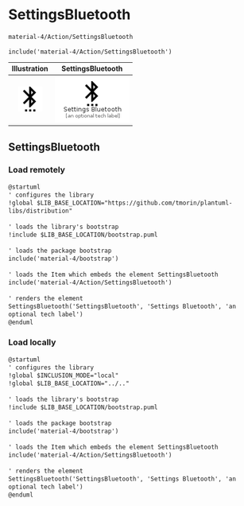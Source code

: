 # SettingsBluetooth


```text
material-4/Action/SettingsBluetooth
```

```text
include('material-4/Action/SettingsBluetooth')
```



| Illustration | SettingsBluetooth |
| :---: | :---: |
| ![illustration for Illustration](../../material-4/Action/SettingsBluetooth.png) | ![illustration for SettingsBluetooth](../../material-4/Action/SettingsBluetooth.Local.png) |




## SettingsBluetooth

### Load remotely
```plantuml
@startuml
' configures the library
!global $LIB_BASE_LOCATION="https://github.com/tmorin/plantuml-libs/distribution"

' loads the library's bootstrap
!include $LIB_BASE_LOCATION/bootstrap.puml

' loads the package bootstrap
include('material-4/bootstrap')

' loads the Item which embeds the element SettingsBluetooth
include('material-4/Action/SettingsBluetooth')

' renders the element
SettingsBluetooth('SettingsBluetooth', 'Settings Bluetooth', 'an optional tech label')
@enduml
```

### Load locally
```plantuml
@startuml
' configures the library
!global $INCLUSION_MODE="local"
!global $LIB_BASE_LOCATION="../.."

' loads the library's bootstrap
!include $LIB_BASE_LOCATION/bootstrap.puml

' loads the package bootstrap
include('material-4/bootstrap')

' loads the Item which embeds the element SettingsBluetooth
include('material-4/Action/SettingsBluetooth')

' renders the element
SettingsBluetooth('SettingsBluetooth', 'Settings Bluetooth', 'an optional tech label')
@enduml
```

